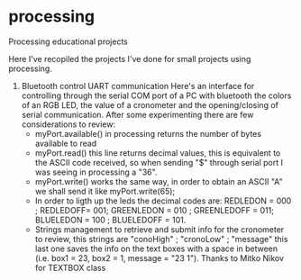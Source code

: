 # processing
Processing educational projects

Here I've recopiled the projects I've done for small projects using processing.

1. Bluetooth control UART communication
  Here's an interface for controlling through the serial COM port of a PC with bluetooth the colors of an RGB LED, the value of a        cronometer and the opening/closing of serial communication.
  After some experimenting there are few considerations to review:
    - myPort.available() in processing returns the number of bytes available to read
    - myPort.read() this line returns decimal values, this is equivalent to the ASCII code received, so when sending "$" through serial         port I was seeing in processing a "36".
    - myPort.write() works the same way, in order to obtain an ASCII "A" we shall send it like myPort.write(65);
    - In order to ligth up the leds the decimal codes are: REDLEDON = 000 ; REDLEDOFF= 001; GREENLEDON = 010 ; GREENLEDOFF = 011; BLUELEDON      = 100 ; BLUELEDOFF = 101.
    - Strings management to retrieve and submit info for the cronometer to review, this strings are "conoHigh" ; "cronoLow" ; "message" this last one saves the info on the text boxes with a space in between (i.e. box1 = 23, box2 = 1, message = "23 1").
    Thanks to Mitko Nikov for TEXTBOX class

    
    
